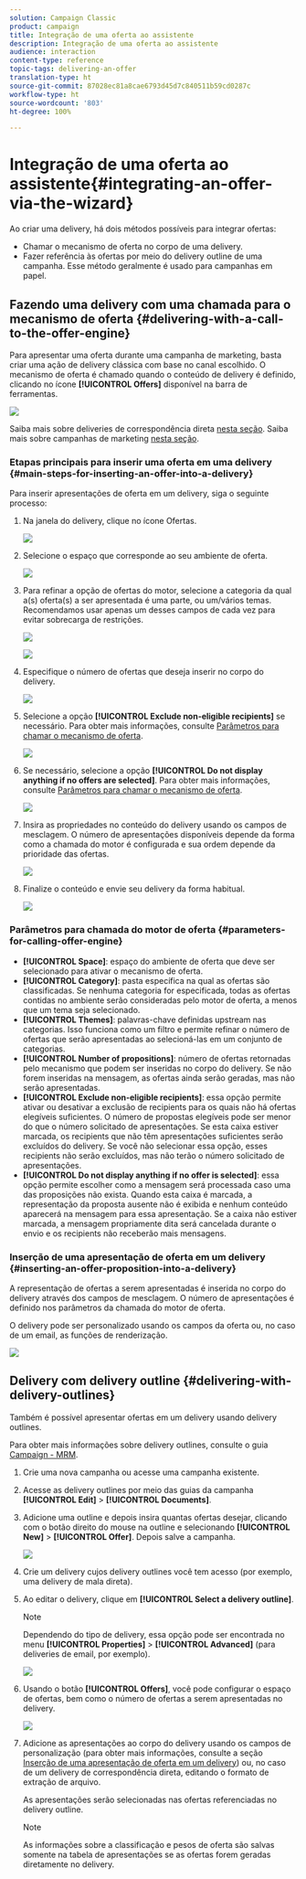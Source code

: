 ```yaml
---
solution: Campaign Classic
product: campaign
title: Integração de uma oferta ao assistente
description: Integração de uma oferta ao assistente
audience: interaction
content-type: reference
topic-tags: delivering-an-offer
translation-type: ht
source-git-commit: 87028ec81a8cae6793d45d7c840511b59cd0287c
workflow-type: ht
source-wordcount: '803'
ht-degree: 100%

---
```



# Integração de uma oferta ao assistente{#integrating-an-offer-via-the-wizard}

Ao criar uma delivery, há dois métodos possíveis para integrar ofertas:

* Chamar o mecanismo de oferta no corpo de uma delivery.
* Fazer referência às ofertas por meio do delivery outline de uma campanha. Esse método geralmente é usado para campanhas em papel.

## Fazendo uma delivery com uma chamada para o mecanismo de oferta {#delivering-with-a-call-to-the-offer-engine}

Para apresentar uma oferta durante uma campanha de marketing, basta criar uma ação de delivery clássica com base no canal escolhido. O mecanismo de oferta é chamado quando o conteúdo de delivery é definido, clicando no ícone **[!UICONTROL Offers]** disponível na barra de ferramentas.

![](assets/offer_delivery_009.png)

Saiba mais sobre deliveries de correspondência direta [nesta seção](../../delivery/using/about-direct-mail-channel.md). Saiba mais sobre campanhas de marketing [nesta seção](../../campaign/using/setting-up-marketing-campaigns.md).

### Etapas principais para inserir uma oferta em uma delivery {#main-steps-for-inserting-an-offer-into-a-delivery}

Para inserir apresentações de oferta em um delivery, siga o seguinte processo:

1. Na janela do delivery, clique no ícone Ofertas.

   ![](assets/offer_delivery_001.png)

1. Selecione o espaço que corresponde ao seu ambiente de oferta.

   ![](assets/offer_delivery_002.png)

1. Para refinar a opção de ofertas do motor, selecione a categoria da qual a(s) oferta(s) a ser apresentada é uma parte, ou um/vários temas. Recomendamos usar apenas um desses campos de cada vez para evitar sobrecarga de restrições.

   ![](assets/offer_delivery_003.png)

   ![](assets/offer_delivery_004.png)

1. Especifique o número de ofertas que deseja inserir no corpo do delivery.

   ![](assets/offer_delivery_005.png)

1. Selecione a opção **[!UICONTROL Exclude non-eligible recipients]** se necessário. Para obter mais informações, consulte [Parâmetros para chamar o mecanismo de oferta](#parameters-for-calling-offer-engine).

   ![](assets/offer_delivery_006.png)

1. Se necessário, selecione a opção **[!UICONTROL Do not display anything if no offers are selected]**. Para obter mais informações, consulte [Parâmetros para chamar o mecanismo de oferta](#parameters-for-calling-offer-engine).

   ![](assets/offer_delivery_007.png)

1. Insira as propriedades no conteúdo do delivery usando os campos de mesclagem. O número de apresentações disponíveis depende da forma como a chamada do motor é configurada e sua ordem depende da prioridade das ofertas.

   ![](assets/offer_delivery_008.png)

1. Finalize o conteúdo e envie seu delivery da forma habitual.

   ![](assets/offer_delivery_010.png)

### Parâmetros para chamada do motor de oferta {#parameters-for-calling-offer-engine}

* **[!UICONTROL Space]**: espaço do ambiente de oferta que deve ser selecionado para ativar o mecanismo de oferta.
* **[!UICONTROL Category]**: pasta específica na qual as ofertas são classificadas. Se nenhuma categoria for especificada, todas as ofertas contidas no ambiente serão consideradas pelo motor de oferta, a menos que um tema seja selecionado.
* **[!UICONTROL Themes]**: palavras-chave definidas upstream nas categorias. Isso funciona como um filtro e permite refinar o número de ofertas que serão apresentadas ao selecioná-las em um conjunto de categorias.
* **[!UICONTROL Number of propositions]**: número de ofertas retornadas pelo mecanismo que podem ser inseridas no corpo do delivery. Se não forem inseridas na mensagem, as ofertas ainda serão geradas, mas não serão apresentadas.
* **[!UICONTROL Exclude non-eligible recipients]**: essa opção permite ativar ou desativar a exclusão de recipients para os quais não há ofertas elegíveis suficientes. O número de propostas elegíveis pode ser menor do que o número solicitado de apresentações. Se esta caixa estiver marcada, os recipients que não têm apresentações suficientes serão excluídos do delivery. Se você não selecionar essa opção, esses recipients não serão excluídos, mas não terão o número solicitado de apresentações.
* **[!UICONTROL Do not display anything if no offer is selected]**: essa opção permite escolher como a mensagem será processada caso uma das proposições não exista. Quando esta caixa é marcada, a representação da proposta ausente não é exibida e nenhum conteúdo aparecerá na mensagem para essa apresentação. Se a caixa não estiver marcada, a mensagem propriamente dita será cancelada durante o envio e os recipients não receberão mais mensagens.

### Inserção de uma apresentação de oferta em um delivery {#inserting-an-offer-proposition-into-a-delivery}

A representação de ofertas a serem apresentadas é inserida no corpo do delivery através dos campos de mesclagem. O número de apresentações é definido nos parâmetros da chamada do motor de oferta.

O delivery pode ser personalizado usando os campos da oferta ou, no caso de um email, as funções de renderização.

![](assets/offer_delivery_011.png)

## Delivery com delivery outline {#delivering-with-delivery-outlines}

Também é possível apresentar ofertas em um delivery usando delivery outlines.

Para obter mais informações sobre delivery outlines, consulte o guia [Campaign - MRM](../../campaign/using/marketing-campaign-deliveries.md#associating-and-structuring-resources-linked-via-a-delivery-outline).

1. Crie uma nova campanha ou acesse uma campanha existente.
1. Acesse as delivery outlines por meio das guias da campanha **[!UICONTROL Edit]** > **[!UICONTROL Documents]**.
1. Adicione uma outline e depois insira quantas ofertas desejar, clicando com o botão direito do mouse na outline e selecionando **[!UICONTROL New]** > **[!UICONTROL Offer]**. Depois salve a campanha.

   ![](assets/int_compo_offre1.png)

1. Crie um delivery cujos delivery outlines você tem acesso (por exemplo, uma delivery de mala direta).
1. Ao editar o delivery, clique em **[!UICONTROL Select a delivery outline]**.

   >[!NOTE]
   >
   >Dependendo do tipo de delivery, essa opção pode ser encontrada no menu **[!UICONTROL Properties]** > **[!UICONTROL Advanced]** (para deliveries de email, por exemplo).

   ![](assets/int_compo_offre2.png)

1. Usando o botão **[!UICONTROL Offers]**, você pode configurar o espaço de ofertas, bem como o número de ofertas a serem apresentadas no delivery.

   ![](assets/int_compo_offre3.png)

1. Adicione as apresentações ao corpo do delivery usando os campos de personalização (para obter mais informações, consulte a seção [Inserção de uma apresentação de oferta em um delivery](#inserting-an-offer-proposition-into-a-delivery)) ou, no caso de um delivery de correspondência direta, editando o formato de extração de arquivo.

   As apresentações serão selecionadas nas ofertas referenciadas no delivery outline.

   >[!NOTE]
   >
   >As informações sobre a classificação e pesos de oferta são salvas somente na tabela de apresentações se as ofertas forem geradas diretamente no delivery.

